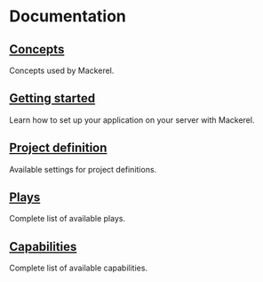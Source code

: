 # Documentation

## [Concepts](Concepts.md)

Concepts used by Mackerel.

## [Getting started](GettingStarted.md)

Learn how to set up your application on your server with Mackerel.

## [Project definition](ProjectDefinition.md)

Available settings for project definitions.

## [Plays](Features/Plays.md)

Complete list of available plays.

## [Capabilities](Features/Capabilities.md)

Complete list of available capabilities.
